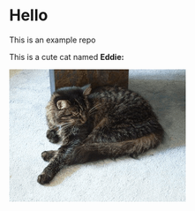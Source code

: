 # Hello

This is an example repo 


This is a cute cat named **Eddie:**


![This is a sleeping cat](./Sleeping-cat.gif)
